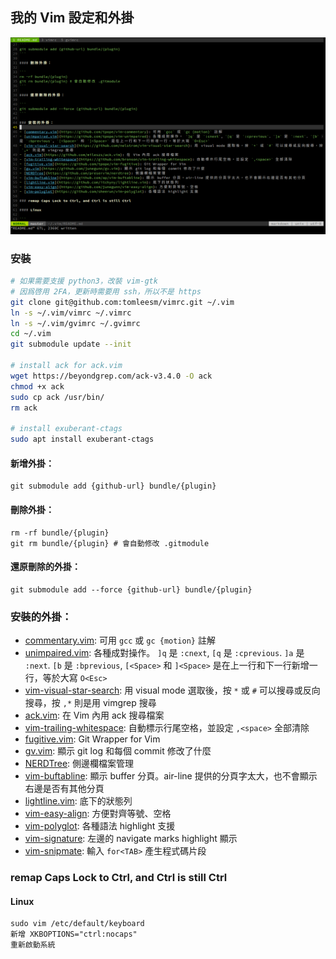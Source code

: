 ## 我的 Vim 設定和外掛

![screenshot](./screenshot.png?raw=true)

### 安裝

```bash
# 如果需要支援 python3，改裝 vim-gtk
# 因爲啓用 2FA，更新時需要用 ssh，所以不是 https
git clone git@github.com:tomleesm/vimrc.git ~/.vim
ln -s ~/.vim/vimrc ~/.vimrc
ln -s ~/.vim/gvimrc ~/.gvimrc
cd ~/.vim
git submodule update --init

# install ack for ack.vim
wget https://beyondgrep.com/ack-v3.4.0 -O ack
chmod +x ack
sudo cp ack /usr/bin/
rm ack

# install exuberant-ctags
sudo apt install exuberant-ctags
```

#### 新增外掛：

```
git submodule add {github-url} bundle/{plugin}
```

#### 刪除外掛：

```
rm -rf bundle/{plugin}
git rm bundle/{plugin} # 會自動修改 .gitmodule
```

#### 還原刪除的外掛：

```
git submodule add --force {github-url} bundle/{plugin}
```

### 安裝的外掛：

- [commentary.vim](https://github.com/tpope/vim-commentary): 可用 `gcc` 或 `gc {motion}` 註解
- [unimpaired.vim](https://github.com/tpope/vim-unimpaired): 各種成對操作。 `]q` 是 `:cnext`, `[q` 是 `:cprevious`. `]a` 是 `:next`. `[b` 是 `:bprevious`, `[<Space>` 和 `]<Space>` 是在上一行和下一行新增一行，等於大寫 `O<Esc>`
- [vim-visual-star-search](https://github.com/nelstrom/vim-visual-star-search): 用 visual mode 選取後，按 `*` 或 `#` 可以搜尋或反向搜尋，按 `,*` 則是用 vimgrep 搜尋
- [ack.vim](https://github.com/mileszs/ack.vim): 在 Vim 內用 ack 搜尋檔案
- [vim-trailing-whitespace](https://github.com/bronson/vim-trailing-whitespace): 自動標示行尾空格，並設定 `,<space>` 全部清除
- [fugitive.vim](https://github.com/tpope/vim-fugitive): Git Wrapper for Vim
- [gv.vim](https://github.com/junegunn/gv.vim): 顯示 git log 和每個 commit 修改了什麼
- [NERDTree](https://github.com/preservim/nerdtree): 側邊欄檔案管理
- [vim-buftabline](https://github.com/ap/vim-buftabline): 顯示 buffer 分頁。air-line 提供的分頁字太大，也不會顯示右邊是否有其他分頁
- [lightline.vim](https://github.com/itchyny/lightline.vim): 底下的狀態列
- [vim-easy-align](https://github.com/junegunn/vim-easy-align): 方便對齊等號、空格
- [vim-polyglot](https://github.com/sheerun/vim-polyglot): 各種語法 highlight 支援
- [vim-signature](https://github.com/kshenoy/vim-signature): 左邊的 navigate marks highlight 顯示
- [vim-snipmate](https://github.com/garbas/vim-snipmate): 輸入 `for<TAB>` 產生程式碼片段

### remap Caps Lock to Ctrl, and Ctrl is still Ctrl

#### Linux

```
sudo vim /etc/default/keyboard
新增 XKBOPTIONS="ctrl:nocaps"
重新啟動系統
```
